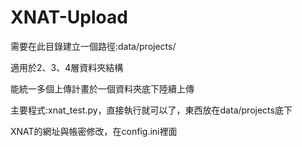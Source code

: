 # XNAT-Upload

需要在此目錄建立一個路徑:data/projects/

適用於2、3、4層資料夾結構

能統一多個上傳計畫於一個資料夾底下陸續上傳

主要程式:xnat_test.py，直接執行就可以了，東西放在data/projects底下

XNAT的網址與帳密修改，在config.ini裡面
